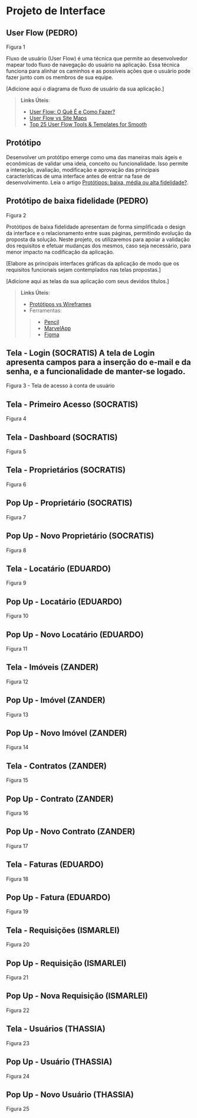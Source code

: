 
# Projeto de Interface

## User Flow (PEDRO)

Figura 1

Fluxo de usuário (User Flow) é uma técnica que permite ao desenvolvedor mapear todo fluxo de navegação do usuário na aplicação. Essa técnica funciona para alinhar os caminhos e as possíveis ações que o usuário pode fazer junto com os membros de sua equipe.

[Adicione aqui o diagrama de fluxo de usuário da sua aplicação.] 

> **Links Úteis**:
> - [User Flow: O Quê É e Como Fazer?](https://medium.com/7bits/fluxo-de-usu%C3%A1rio-user-flow-o-que-%C3%A9-como-fazer-79d965872534)
> - [User Flow vs Site Maps](http://designr.com.br/sitemap-e-user-flow-quais-as-diferencas-e-quando-usar-cada-um/)
> - [Top 25 User Flow Tools & Templates for Smooth](https://www.mockplus.com/blog/post/user-flow-tools)

## Protótipo

Desenvolver um protótipo emerge como uma das maneiras mais ágeis e econômicas de validar uma ideia, conceito ou funcionalidade. Isso permite a interação, avaliação, modificação e aprovação das principais características de uma interface antes de entrar na fase de desenvolvimento. Leia o artigo [Protótipos: baixa, média ou alta fidelidade?](https://medium.com/ladies-that-ux-br/prot%C3%B3tipos-baixa-m%C3%A9dia-ou-alta-fidelidade-71d897559135).

## Protótipo de baixa fidelidade (PEDRO)

Figura 2

Protótipos de baixa fidelidade apresentam de forma simplificada o design da interface e o relacionamento entre suas páginas, permitindo evolução da proposta da solução. Neste projeto, os utilizaremos para apoiar a validação dos requisitos e efetuar mudanças dos mesmos, caso seja necessário, para menor impacto na codificação da aplicação.

[Elabore as principais interfaces gráficas da aplicação de modo que os requisitos funcionais sejam contemplados nas telas propostas.]

[Adicione aqui as telas da sua aplicação com seus devidos títulos.] 
 
> **Links Úteis**:
> - [Protótipos vs Wireframes](https://www.nngroup.com/videos/prototypes-vs-wireframes-ux-projects/)
>- Ferramentas:
>> - [Pencil](https://pencil.evolus.vn/)
>> - [MarvelApp](https://marvelapp.com/)
>> - [Figma](https://www.figma.com/)

## Tela - Login (SOCRATIS) A tela de Login apresenta campos para a inserção do e-mail e da senha, e a funcionalidade de manter-se logado.

Figura 3 - Tela de acesso à conta de usuário

## Tela - Primeiro Acesso (SOCRATIS)

Figura 4

## Tela - Dashboard (SOCRATIS)

Figura 5

## Tela - Proprietários (SOCRATIS)

Figura 6

## Pop Up - Proprietário (SOCRATIS)

Figura 7

## Pop Up - Novo Proprietário (SOCRATIS)

Figura 8

## Tela - Locatário (EDUARDO)

Figura 9

## Pop Up - Locatário (EDUARDO)

Figura 10

## Pop Up - Novo Locatário (EDUARDO)

Figura 11

## Tela - Imóveis (ZANDER)

Figura 12

## Pop Up - Imóvel (ZANDER)

Figura 13

## Pop Up - Novo Imóvel (ZANDER)

Figura 14

## Tela - Contratos (ZANDER)

Figura 15

## Pop Up - Contrato (ZANDER)

Figura 16

## Pop Up - Novo Contrato (ZANDER)

Figura 17

## Tela - Faturas (EDUARDO)

Figura 18

## Pop Up - Fatura (EDUARDO)

Figura 19

## Tela - Requisições (ISMARLEI)

Figura 20

## Pop Up - Requisição (ISMARLEI)

Figura 21

## Pop Up - Nova Requisição (ISMARLEI)

Figura 22

## Tela - Usuários (THASSIA)

Figura 23

## Pop Up - Usuário (THASSIA)

Figura 24

## Pop Up - Novo Usuário (THASSIA)

Figura 25












